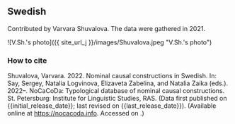 ## Swedish

Contributed by Varvara Shuvalova. The data were gathered in 2021.

![V.Sh.'s photo]({{ site_url_j }}/images/Shuvalova.jpeg "V.Sh.'s photo")

### How to cite

Shuvalova, Varvara. 2022. Nominal causal constructions in Swedish. In: Say, Sergey, Natalia Logvinova,
Elizaveta Zabelina, and Natalia Zaika (eds.). 2022–. NoCaCoDa: Typological database of nominal causal constructions.
St. Petersburg: Institute for Linguistic Studies, RAS. (Data first published on {{initial_release_date}};
last revised on {{last_release_date}}). (Available online at https://nocacoda.info. Accessed on <span class="today-span"></span>.)
